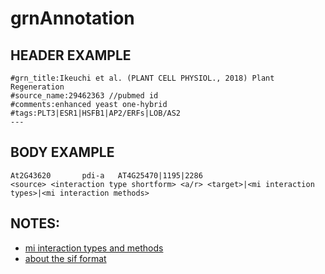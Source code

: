 # grnAnnotation

## HEADER EXAMPLE
```
#grn_title:Ikeuchi et al. (PLANT CELL PHYSIOL., 2018) Plant Regeneration 
#source_name:29462363 //pubmed id
#comments:enhanced yeast one-hybrid
#tags:PLT3|ESR1|HSFB1|AP2/ERFs|LOB/AS2 
---
```


## BODY EXAMPLE
```
At2G43620       pdi-a   AT4G25470|1195|2286
<source> <interaction type shortform> <a/r> <target>|<mi interaction types>|<mi interaction methods>
```


## NOTES:
- [mi interaction types and methods](https://www.ebi.ac.uk/ols/ontologies/mi/terms?iri=http%3A%2F%2Fpurl.obolibrary.org%2Fobo%2FMI_0000#)
- [about the sif format](http://manual.cytoscape.org/en/stable/Supported_Network_File_Formats.html)
